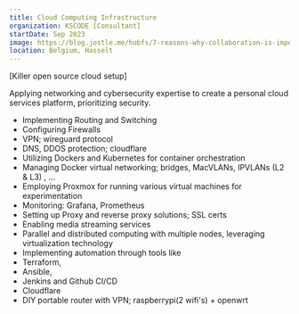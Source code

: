 ```yaml
---
title: Cloud Computing Infrastructure
organization: KSCODE [Consultant]
startDate: Sep 2023
image: https://blog.jostle.me/hubfs/7-reasons-why-collaboration-is-important-16x9.png
location: Belgium, Hasselt
---
```


[Killer open source cloud setup]

Applying networking and cybersecurity expertise to create a personal cloud services platform, prioritizing security.

- Implementing Routing and Switching
- Configuring Firewalls
- VPN; wireguard protocol
- DNS, DDOS protection; cloudflare
- Utilizing Dockers and Kubernetes for container orchestration
- Managing Docker virtual networking; bridges, MacVLANs, IPVLANs (L2 & L3) , ...
- Employing Proxmox for running various virtual machines for experimentation
- Monitoring: Grafana, Prometheus
- Setting up Proxy and reverse proxy solutions; SSL certs
- Enabling media streaming services
- Parallel and distributed computing with multiple nodes, leveraging virtualization technology
- Implementing automation through tools like
- Terraform,
- Ansible,
- Jenkins and Github CI/CD
- Cloudflare
- DIY portable router with VPN; raspberrypi(2 wifi's) + openwrt
